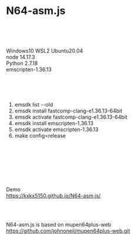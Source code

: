 # N64-asm.js

<br><br><br>

Windows10 WSL2 Ubuntu20.04  
node 14.17.3  
Python 2.7.18  
emscripten-1.36.13  

<br><br><br>

1. emsdk list --old  
2. emsdk install fastcomp-clang-e1.36.13-64bit  
3. emsdk activate fastcomp-clang-e1.36.13-64bit  
4. emsdk install emscripten-1.36.13  
5. emsdk activate emscripten-1.36.13  
6. make config=release  

<br><br><br><br><br><br>

Demo  
https://kxkx5150.github.io/N64-asm.js/

<br><br>

N64-asm.js is based on mupen64plus-web  
 https://github.com/johnoneil/mupen64plus-web.git
